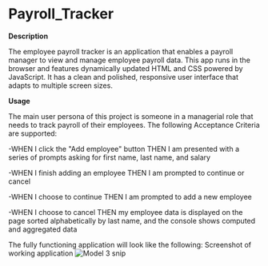 # Payroll_Tracker

**Description**

The employee payroll tracker is an application that enables a payroll manager to view and manage employee payroll data. This app runs in the browser and features dynamically updated HTML and CSS powered by JavaScript. It has a clean and polished, responsive user interface that adapts to multiple screen sizes.

**Usage**

The main user persona of this project is someone in a managerial role that needs to track payroll of their employees. The following Acceptance Criteria are supported:

  -WHEN I click the "Add employee" button THEN I am presented with a series of prompts asking for first name, last name, and salary
  
  -WHEN I finish adding an employee THEN I am prompted to continue or cancel
  
  -WHEN I choose to continue THEN I am prompted to add a new employee
  
  -WHEN I choose to cancel THEN my employee data is displayed on the page sorted alphabetically by last name, and the console shows computed and aggregated data

The fully functioning application will look like the following: Screenshot of working application
![Model 3 snip](https://github.com/user-attachments/assets/dfa436d3-32e8-4c18-991f-83b60aecbfdf)



